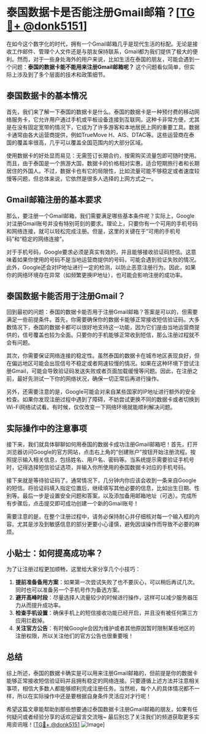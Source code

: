 # 泰国数据卡是否能注册Gmail邮箱？[[TG💪+ @donk5151](https://t.me/s/donk5151)]

在如今这个数字化的时代，拥有一个Gmail邮箱几乎是现代生活的标配。无论是接收工作邮件、管理个人文件还是与朋友保持联系，Gmail都为我们提供了极大的便利。然而，对于一些身处海外的用户来说，比如生活在泰国的朋友，可能会遇到一个问题：**泰国的数据卡能不能用来注册Gmail邮箱呢？** 这个问题看似简单，但实际上涉及到了多个层面的技术和政策细节。

## 泰国数据卡的基本情况

首先，我们来了解一下泰国的数据卡是什么。泰国的数据卡是一种预付费的移动网络服务卡，它允许用户通过手机或平板设备连接到互联网。这种卡非常方便，尤其是在没有固定宽带的情况下，它成为了许多游客和本地居民上网的重要工具。数据卡通常由各大运营商提供，例如TrueMove H、AIS、DTAC等。这些运营商在泰国的覆盖率很高，几乎可以覆盖全国范围内的大部分区域。

使用数据卡的好处显而易见：无需签订长期合约，按需购买流量包即可随时使用。而且，由于泰国是一个旅游大国，数据卡的价格相对实惠，适合短期旅行者和长期居住的外国人。不过，数据卡也有它的局限性，比如流量可能不够稳定或者速度较慢等问题，但总体来说，它依然是很多人选择的上网方式之一。

## Gmail邮箱注册的基本要求

那么，要注册一个Gmail邮箱，我们需要满足哪些基本条件呢？实际上，Google对注册Gmail账号并没有特别苛刻的要求。理论上，只要你有一个可用的手机号码和网络连接，就可以轻松完成注册。但是，这里的关键在于“可用的手机号码”和“稳定的网络连接”。

对于手机号码，Google要求必须是真实有效的，并且能够接收验证码短信。这意味着如果你使用的号码不是当地运营商提供的号码，可能会遇到验证失败的情况。此外，Google还会对IP地址进行一定的检测，以防止恶意注册行为。因此，如果你的网络环境存在异常（如频繁更换IP地址），也可能会影响注册的成功率。

## 泰国数据卡能否用于注册Gmail？

回到最初的问题：泰国的数据卡能否用于注册Gmail邮箱？答案是可以的，但需要满足一些前提条件。首先，你需要确保你的数据卡能够正常接收短信验证码。大多数情况下，泰国的数据卡都可以很好地支持这一功能，因为它们是由当地运营商提供的，信号覆盖也较为全面。只要你的手机能够正常收到短信，那么注册过程就不会有问题。

其次，你需要保证网络连接的稳定性。虽然泰国的数据卡在城市地区表现良好，但在偏远地区可能会出现信号不稳定或者网速较慢的情况。如果在这种环境下尝试注册Gmail，可能会导致验证码发送失败或者页面加载缓慢等问题。因此，在注册之前，最好先测试一下你的网络状况，确保一切正常后再进行操作。

另外，还需要注意的是，Google可能会对来自某些国家的IP地址进行额外的安全检查。如果你发现注册过程中遇到了障碍，不妨尝试更换不同的数据卡或者切换到Wi-Fi网络试试看。有时候，仅仅改变一下网络环境就能顺利解决问题。

## 实际操作中的注意事项

接下来，我们就具体聊聊如何用泰国的数据卡成功注册Gmail邮箱吧！首先，打开浏览器访问Google的官方网站，点击右上角的“创建账户”按钮开始注册流程。按照提示输入相关信息，包括姓名、用户名、密码等。当系统提示需要验证手机号时，记得选择短信验证选项，并输入你所使用的泰国数据卡对应的手机号码。

接下来就是等待验证码了。通常情况下，几分钟内你应该会收到一条来自Google的短信。将验证码填入指定位置后，继续填写其他必要的信息，比如出生日期、性别等。最后一步是设置安全问题和答案，以及添加备用邮箱地址（可选）。完成所有步骤后，点击提交即可成功创建一个新的Gmail账号！

需要注意的是，在整个注册过程中，请务必保持耐心并仔细核对每一个输入框的内容。尤其是涉及到敏感信息的部分更要小心谨慎，避免因误操作而导致不必要的麻烦。

## 小贴士：如何提高成功率？

为了让注册过程更加顺畅，这里给大家分享几个小技巧：

1. **提前准备备用方案**：如果第一次尝试失败了也不要灰心，可以稍后再试几次。同时也可以准备另一个手机号作为备选方案。
2. **避开高峰时段**：尽量选择人流量较少的时候进行操作，这样可以减少服务器压力从而提升成功率。
3. **检查手机设置**：确保手机上的短信接收功能已经开启，并且没有被任何第三方应用拦截掉。
4. **关注官方公告**：有时候Google会因为维护或者其他原因暂时限制某些地区的注册权限，所以关注他们的官方公告也很重要哦！

## 总结

综上所述，泰国的数据卡确实是可以用来注册Gmail邮箱的，但前提是你的数据卡能够正常接收短信验证码并且拥有稳定的网络连接。只要遵循上述方法并注意相关事项，相信大多数人都能够顺利完成注册任务。当然啦，每个人的具体情况都不一样，所以在实际操作中还是要根据自身条件灵活应对才行呢！

希望这篇文章能帮助到那些想要通过泰国数据卡注册Gmail邮箱的朋友，如果有任何疑问或者经验分享的话欢迎留言交流哦~ 最后别忘了关注我们的频道获取更多实用资讯哦！[[TG💪+ @donk5151](https://t.me/s/donk5151) ![Image](https://i.postimg.cc/rwNCRYN7/Snipaste-2025-04-30-17-27-05.png)]